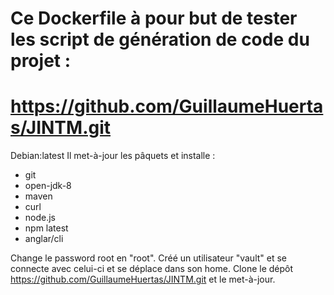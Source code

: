 # Ce Dockerfile à pour but de tester les script de génération de code du projet : 
# https://github.com/GuillaumeHuertas/JINTM.git

Debian:latest
Il met-à-jour les pâquets et installe : 
  - git
  - open-jdk-8
  - maven
  - curl
  - node.js
  - npm latest
  - anglar/cli
 
Change le password root en "root".
Créé un utilisateur "vault" et se connecte avec celui-ci et se déplace dans son home.
Clone le dépôt https://github.com/GuillaumeHuertas/JINTM.git et le met-à-jour.

